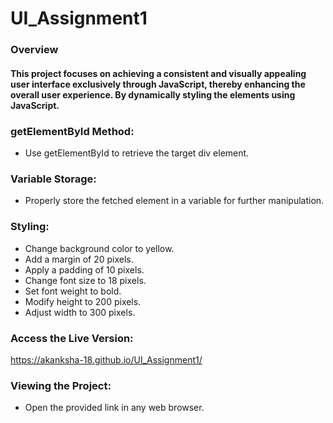 # UI_Assignment1
### Overview
#### This project focuses on achieving a consistent and visually appealing user interface exclusively through JavaScript, thereby enhancing the overall user experience. By dynamically styling the elements using JavaScript.
### getElementById Method:
- Use getElementById to retrieve the target div element.
### Variable Storage:
- Properly store the fetched element in a variable for further manipulation.
### Styling:
- Change background color to yellow.
- Add a margin of 20 pixels.
- Apply a padding of 10 pixels.
- Change font size to 18 pixels.
- Set font weight to bold.
- Modify height to 200 pixels.
- Adjust width to 300 pixels.
### Access the Live Version:
https://akanksha-18.github.io/UI_Assignment1/
### Viewing the Project:
- Open the provided link in any web browser.

